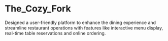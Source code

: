 # The_Cozy_Fork
Designed a user-friendly platform to enhance the dining experience and streamline restaurant operations with features like interactive menu display, real-time table reservations and online ordering.
